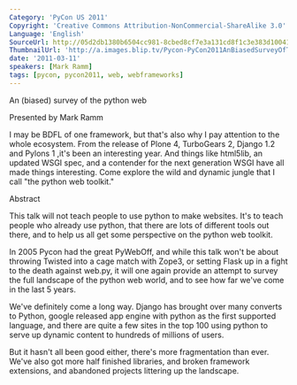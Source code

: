 ```yaml
---
Category: 'PyCon US 2011'
Copyright: 'Creative Commons Attribution-NonCommercial-ShareAlike 3.0'
Language: 'English'
SourceUrl: http://05d2db1380b6504cc981-8cbed8cf7e3a131cd8f1c3e383d10041.r93.cf2.rackcdn.com/pycon-us-2011/434_an-biased-survey-of-the-python-web.mp4
ThumbnailUrl: 'http://a.images.blip.tv/Pycon-PyCon2011AnBiasedSurveyOfThePythonWeb847.png'
date: '2011-03-11'
speakers: [Mark Ramm]
tags: [pycon, pycon2011, web, webframeworks]
---
```

An (biased) survey of the python web

Presented by Mark Ramm

I may be BDFL of one framework, but that's also why I pay attention to the
whole ecosystem. From the release of Plone 4, TurboGears 2, Django 1.2 and
Pylons 1 ,it's been an interesting year. And things like html5lib, an updated
WSGI spec, and a contender for the next generation WSGI have all made things
interesting. Come explore the wild and dynamic jungle that I call "the python
web toolkit."

Abstract

This talk will not teach people to use python to make websites. It's to teach
people who already use python, that there are lots of different tools out
there, and to help us all get some perspective on the python web toolkit.

In 2005 Pycon had the great PyWebOff, and while this talk won't be about
throwing Twisted into a cage match with Zope3, or setting Flask up in a fight
to the death against web.py, it will one again provide an attempt to survey
the full landscape of the python web world, and to see how far we've come in
the last 5 years.

We've definitely come a long way. Django has brought over many converts to
Python, google released app engine with python as the first supported
language, and there are quite a few sites in the top 100 using python to serve
up dynamic content to hundreds of millions of users.

But it hasn't all been good either, there's more fragmentation than ever.
We've also got more half finished libraries, and broken framework extensions,
and abandoned projects littering up the landscape.

